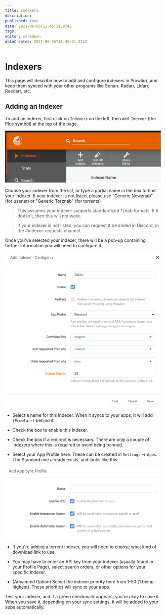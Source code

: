 ```yaml
---
title: Indexers
description: 
published: true
date: 2021-06-06T11:45:31.974Z
tags: 
editor: markdown
dateCreated: 2021-06-06T11:45:31.974Z
---
```


# Indexers

This page will describe how to add and configure indexers in Prowlarr, and keep them synced with your other programs like Sonarr, Radarr, Lidarr, Readarr, etc.

## Adding an Indexer

To add an indexer, first click on `Indexers` on the left, then `Add Indexer` (the Plus symbol) at the top of the page.

![ind_1_addindexer.png](/assets/prowlarr/ind_1_addindexer.png)

Choose your indexer from the list, or type a partial name in the box to find your indexer. If your indexer is not listed, please use "Generic Newznab" (for usenet) or "Generic Torznab" (for torrents)

> This assumes your indexer supports standardized *znab formats. If it doesn't, then this will not work.

> If your indexer is not listed, you can request it be added in Discord, in the #indexer-requests channel.

Once you've selected your indexer, there will be a pop-up containing further information you will need to configure it.

![ind_2_indexerconfig.png](/assets/prowlarr/ind_2_indexerconfig.png)

- Select a name for this indexer. When it syncs to your apps, it will add `(Prowlarr)` behind it.

- Check the box to enable this indexer.

- Check the box if a redirect is necessary. There are only a couple of indexers where this is required to avoid being banned.

- Select your App Profile here. These can be created in `Settings` -> `Apps`. The Standard one already exists, and looks like this:

![ind_3_settingsapps.png](/assets/prowlarr/ind_3_settingsapps.png)

- If you're adding a torrent indexer, you will need to choose what kind of download link to use.

- You may have to enter an API key from your indexer (usually found in your Profile Page), select search orders, or other options for your specific indexer.

- (Advanced Option) Select the indexer priority here from 1-50 (1 being highest). These priorities will sync to your apps.

Test your indexer, and if a green checkmark appears, you're okay to save it. When you save it, depending on your sync settings, it will be added to your apps automatically.
